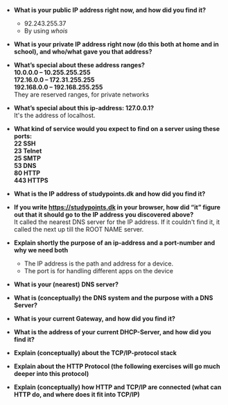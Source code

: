 * **What is your public IP address right now, and how did you find it?**
    * 92.243.255.37
    * By using _whois_

* **What is your private IP address right now (do this both at home and in school), and who/what gave you that address?**


* **What’s special about these address ranges?  
__10.0.0.0 – 10.255.255.255  
172.16.0.0 – 172.31.255.255  
192.168.0.0 – 192.168.255.255__**  
They are reserved ranges, for private networks

* **What’s special about this ip-address: 127.0.0.1?**  
It's the address of localhost.

* **What kind of service would you expect to find on a server using these ports:  
22    SSH  
23    Telnet  
25    SMTP  
53    DNS  
80    HTTP  
443   HTTPS**  

* **What is the IP address of studypoints.dk and how did you find it?**


* **If you write https://studypoints.dk in your browser, how did “it” figure out that it should go to the IP address you discovered above?**  
It called the nearest DNS server for the IP address. If it couldn't find it, it called the next up till the ROOT NAME server.

* **Explain shortly the purpose of an ip-address and a port-number and why we need both**
    * The IP address is the path and address for a device.
    * The port is for handling different apps on the device

* **What is your (nearest) DNS server?**

* **What is (conceptually) the DNS system and the purpose with a DNS Server?**

* **What is your current Gateway, and how did you find it?**

* **What is the address of your current DHCP-Server, and how did you find it?**

* **Explain (conceptually) about the TCP/IP-protocol stack**

* **Explain about the HTTP Protocol (the following exercises will go much deeper into this protocol)**

* **Explain (conceptually) how HTTP and TCP/IP are connected (what can HTTP do, and where does it fit into TCP/IP)**


